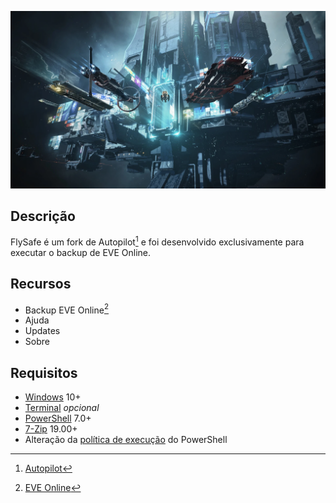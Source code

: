 ![](https://github.com/2uj1m28ohz/flysafe/blob/main/FlySafeScreen.webp)

## Descrição
FlySafe é um fork de Autopilot[^1] e foi desenvolvido exclusivamente para executar o backup de EVE Online.

## Recursos
- Backup EVE Online[^2]
- Ajuda
- Updates
- Sobre

## Requisitos
- [Windows](https://www.microsoft.com/windows) 10+
- [Terminal](https://www.github.com/microsoft/terminal) _opcional_
- [PowerShell](https://www.github.com/powershell/powershell) 7.0+
- [7-Zip](https://www.7-zip.org) 19.00+
- Alteração da [política de execução](https://docs.microsoft.com/powershell/module/microsoft.powershell.core/about/about_execution_policies) do PowerShell

[^1]: [Autopilot](https://github.com/2uj1m28ohz/autopilot)
[^2]: [EVE Online](https://www.eveonline.com)
